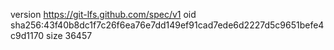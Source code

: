 version https://git-lfs.github.com/spec/v1
oid sha256:43f40b8dc1f7c26f6ea76e7dd149ef91cad7ede6d2227d5c9651befe4c9d1170
size 36457

